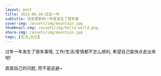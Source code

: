 ```yaml
---
layout: post  
title: 2023-06-10-过去一年
subtitle: 没有更新的一年里发生了很多事
cover-img: /assets/img/mountain.jpg  
thumbnail-img: /assets/img/hello-world.png  
share-img: /assets/img/mountain.jpg  
tags: [生活,日记]  
---  
```


过年一年发生了很多事情, 工作/生活/爱情都不怎么顺利, 希望自己能快点走出来吧!

直面自己的问题, 而不是逃避~
